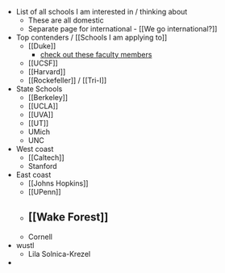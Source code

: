 - List of all schools I am interested in / thinking about
	- These are all domestic
	- Separate page for international - [[We go international?]]
- Top contenders / [[Schools I am applying to]]
	- [[Duke]]
		- [check out these faculty members](https://sites.duke.edu/dukeregenerationcenter/affiliated-faculty/)
	- [[UCSF]]
	- [[Harvard]]
	- [[Rockefeller]] / [[Tri-I]]
- State Schools
	- [[Berkeley]]
	- [[UCLA]]
	- [[UVA]]
	- [[UT]]
	- UMich
	- UNC
- West coast
	- [[Caltech]]
	- Stanford
- East coast
	- [[Johns Hopkins]]
	- [[UPenn]]
	- [[Wake Forest]]
		-
	- Cornell
- wustl
	- Lila Solnica-Krezel
-